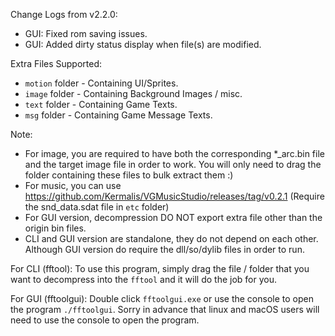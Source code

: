 Change Logs from v2.2.0:
- GUI: Fixed rom saving issues.
- GUI: Added dirty status display when file(s) are modified.

Extra Files Supported:
- `motion` folder - Containing UI/Sprites.
- `image` folder - Containing Background Images / misc.
- `text` folder - Containing Game Texts.
- `msg` folder - Containing Game Message Texts.

Note:
- For image, you are required to have both the corresponding *_arc.bin file and the target image file in order to work. You will only need to drag the folder containing these files to bulk extract them :)
- For music, you can use https://github.com/Kermalis/VGMusicStudio/releases/tag/v0.2.1 (Require the snd_data.sdat file in `etc` folder)
- For GUI version, decompression DO NOT export extra file other than the origin bin files.
- CLI and GUI version are standalone, they do not depend on each other. Although GUI version do require the dll/so/dylib files in order to run.

For CLI (fftool):
To use this program, simply drag the file / folder that you want to decompress into the `fftool` and it will do the job for you.

For GUI (fftoolgui):
Double click `fftoolgui.exe` or use the console to open the program `./fftoolgui`. Sorry in advance that linux and macOS users will need to use the console to open the program.